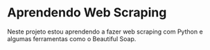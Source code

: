 # Aprendendo Web Scraping
Neste projeto estou aprendendo a fazer web scraping com Python e algumas ferramentas como o Beautiful Soap.
